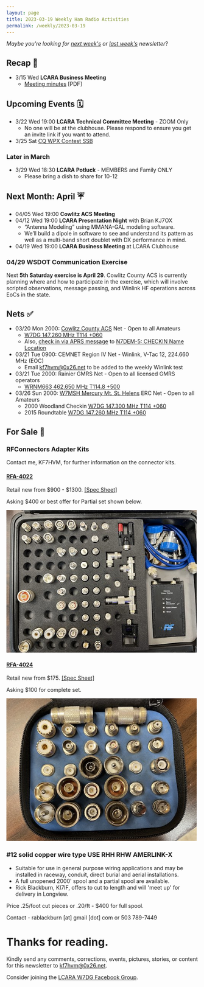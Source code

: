 ```yaml
---
layout: page
title: 2023-03-19 Weekly Ham Radio Activities
permalink: /weekly/2023-03-19
---
```


_Maybe you're looking for [next week's](/weekly/2023-03-26) or [last week's](/weekly/2023-03-12) newsletter_?

## Recap 🔁

* 3/15 Wed **LCARA Business Meeting** 
  * [Meeting minutes](https://w7dg-lcara.github.io/static/minutes/2023/business/2023_03_15_LCARA_Business_Meeting_latest.pdf) [PDF]

## Upcoming Events 🗓

* 3/22 Wed 19:00 **LCARA Technical Committee Meeting** - ZOOM Only
  * No one will be at the clubhouse. Please respond to ensure you get an invite link if you want to attend.
* 3/25 Sat [CQ WPX Contest SSB](https://www.cqwpx.com/)

### Later in March

* 3/29 Wed 18:30 **LCARA Potluck** - MEMBERS and Family ONLY
  * Please bring a dish to share for 10-12

## Next Month: April ☔️

* 04/05 Wed 19:00 **Cowlitz ACS Meeting**
* 04/12 Wed 19:00 **LCARA Presentation Night** with Brian KJ7OX
  * “Antenna Modeling” using MMANA-GAL modeling software.
  * We’ll build a dipole in software to see and understand its pattern as well as a multi-band short doublet with DX performance in mind.
* 04/19 Wed 19:00 **LCARA Business Meeting** at LCARA Clubhouse

### 04/29 WSDOT Communication Exercise

Next **5th Saturday exercise is April 29**. Cowlitz County ACS is currently
planning where and how to participate in the exercise, which will involve
scripted observations, message passing, and Winlink HF operations across EoCs in
the state.

## Nets ✅

- 03/20 Mon 2000: [Cowlitz County ACS](http://cowlitzradio.org/) Net - Open to all Amateurs
  - [W7DG 147.260 MHz T114 +060](https://www.repeaterbook.com/repeaters/details.php?ID=408&state_id=53)
  - Also, [check in via APRS message](/info/aprsnet/) to [N7DEM-5: CHECKIN Name Location](https://aprs.fi/?c=message&call=N7DEM-5)
- 03/21 Tue 0900: CEMNET Region IV Net - Winlink, V-Tac 12, 224.660 MHz (EOC)
  - Email [kf7hvm@0x26.net](mailto:kf7hvm@0x26.net) to be added to the weekly
    Winlink test
- 03/21 Tue 2000: Rainier GMRS Net - Open to all licensed GMRS operators
  - [WRNM663 462.650 MHz T114.8 +500](https://www.repeaterbook.com/gmrs/details.php?state_id=53&ID=367)
- 03/26 Sun 2000: [W7MSH Mercury Mt. St. Helens](https://www.w7msh.org) ERC Net - Open to all Amateurs
  - 2000 Woodland Checkin [W7DG 147.300 MHz T114 +060](https://www.repeaterbook.com/repeaters/details.php?state_id=53&ID=412)
  - 2015 Roundtable [W7DG 147.260 MHz T114 +060](https://www.repeaterbook.com/repeaters/details.php?ID=408&state_id=53)

## For Sale 💸

### RFConnectors Adapter Kits

Contact me, KF7HVM, for further information on the connector kits.

#### [RFA-4022](https://rfindustries.com/product/rfa-4022/)

Retail new from $900 - $1300. [[Spec Sheet]](http://www.rfcoaxconnectors.com/pdf/tech-Adapter-RFA-4022.pdf)

Asking $400 or best offer for Partial set shown below.

[![RFA-4022 Partial Set](files/rfa-4022-partial-tb.jpg)](files/rfa-4022-partial.jpg)

#### [RFA-4024](https://rfindustries.com/product/rfa-4024/)

Retail new from $175. [[Spec Sheet]](http://rfsearch.rfindustries.com/Assembly/Tools-Unidapt-Installation.pdf)

Asking $100 for complete set.

[![RFA-4024 Complete Set](files/rfa-4024-tb.jpg)](files/rfa-4024.jpg)

### #12 solid copper wire type USE  RHH  RHW AMERLINK-X

  * Suitable for use in general purpose wiring applications and may be installed
    in raceway, conduit, direct burial and aerial installations.
  * A full unopened 2000' spool and a partial spool are available.
  * Rick Blackburn, KI7IF, offers to cut to length and will 'meet up' for delivery in Longview.

Price .25/foot cut pieces or .20/ft - $400 for full spool.

Contact - rablackburn [at] gmail [dot] com or 503 789-7449

# Thanks for reading. 

Kindly send any comments, corrections, events, pictures, stories, or content for
this newsletter to [kf7hvm@0x26.net](mailto:kf7hvm@0x26.net).

Consider joining the [LCARA W7DG Facebook Group](https://www.facebook.com/groups/LCARA.W7DG/).
